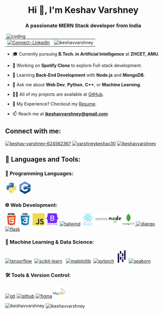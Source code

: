 <h1 align="center">Hi 👋, I'm Keshav Varshney</h1>
<h3 align="center">A passionate MERN Stack developer from India</h3>

<img align="right" alt="coding" width="500" src="coding.gif">
<table width="100%">
  <tr>
    <td align="left">
      <a href="https://www.linkedin.com/in/keshav-varshney-624562367" target="_blank">
        <img src="Connect-LinkedIn.svg" alt="Connect-LinkedIn" height="20">
      </a>
    </td>
    <td align="right">
      <img src="https://komarev.com/ghpvc/?username=ikeshavvarshney&label=Profile%20views&color=0e75b6&style=flat" alt="ikeshavvarshney">
    </td>
  </tr>
</table>

- 🎓 Currently pursuing **B.Tech. in Artificial Intelligence** at **ZHCET, AMU**.

- 🔭 Working on **Spotify Clone** to explore Full-stack development.

- 🌱 Learning **Back-End Development** with **Node.js** and **MongoDB**.

- 💬 Ask me about **Web Dev**, **Python**, **C++**, or **Machine Learning**.

- 👨‍💻 All of my projects are available at [GitHub](https://github.com/ikeshavvarshney).

- 📄 My Experience? Checkout my [Resume](RESUME.pdf).

- 📫 Reach me at **ikeshavvarshney@gmail.com**

<h2 align="left">Connect with me:</h2>
<p align="left">
<a href="https://linkedin.com/in/keshav-varshney-624562367" target="blank"><img align="center" src="https://raw.githubusercontent.com/rahuldkjain/github-profile-readme-generator/master/src/images/icons/Social/linked-in-alt.svg" alt="keshav-varshney-624562367" height="30" width="40" /></a>
<a href="https://instagram.com/varshneykeshav30" target="blank"><img align="center" src="https://raw.githubusercontent.com/rahuldkjain/github-profile-readme-generator/master/src/images/icons/Social/instagram.svg" alt="varshneykeshav30" height="30" width="40" /></a>
<a href="https://twitter.com/ikeshavvarshney" target="blank"><img align="center" src="https://raw.githubusercontent.com/rahuldkjain/github-profile-readme-generator/master/src/images/icons/Social/twitter.svg" alt="ikeshavvarshney" height="30" width="40" /></a>
</p>

<h2 align="left">🚀 Languages and Tools:</h2>

<h3>🧠 Programming Languages:</h3>
<p align="left">
  <a href="https://www.python.org" target="_blank" rel="noreferrer"><img src="https://raw.githubusercontent.com/devicons/devicon/master/icons/python/python-original.svg" alt="python" width="40" height="40"/></a>
  <a href="https://www.w3schools.com/cpp/" target="_blank" rel="noreferrer"><img src="https://raw.githubusercontent.com/devicons/devicon/master/icons/cplusplus/cplusplus-original.svg" alt="cplusplus" width="40" height="40"/></a>
</p>

<h3>🌐 Web Development:</h3>
<p align="left">
  <a href="https://www.w3.org/html/" target="_blank" rel="noreferrer"><img src="https://raw.githubusercontent.com/devicons/devicon/master/icons/html5/html5-original-wordmark.svg" alt="html5" width="40" height="40"/></a>
  <a href="https://www.w3schools.com/css/" target="_blank" rel="noreferrer"><img src="https://raw.githubusercontent.com/devicons/devicon/master/icons/css3/css3-original-wordmark.svg" alt="css3" width="40" height="40"/></a>
  <a href="https://developer.mozilla.org/en-US/docs/Web/JavaScript" target="_blank" rel="noreferrer"><img src="https://raw.githubusercontent.com/devicons/devicon/master/icons/javascript/javascript-original.svg" alt="javascript" width="40" height="40"/></a>
  <a href="https://getbootstrap.com" target="_blank" rel="noreferrer"><img src="https://raw.githubusercontent.com/devicons/devicon/master/icons/bootstrap/bootstrap-plain-wordmark.svg" alt="bootstrap" width="40" height="40"/></a>
  <a href="https://tailwindcss.com/" target="_blank" rel="noreferrer"><img src="https://www.vectorlogo.zone/logos/tailwindcss/tailwindcss-icon.svg" alt="tailwind" width="40" height="40"/></a>
  <a href="https://reactjs.org/" target="_blank" rel="noreferrer"><img src="https://raw.githubusercontent.com/devicons/devicon/master/icons/react/react-original-wordmark.svg" alt="react" width="40" height="40"/></a>
  <a href="https://expressjs.com" target="_blank" rel="noreferrer"><img src="https://raw.githubusercontent.com/devicons/devicon/master/icons/express/express-original-wordmark.svg" alt="express" width="40" height="40"/></a>
  <a href="https://nodejs.org" target="_blank" rel="noreferrer"><img src="https://raw.githubusercontent.com/devicons/devicon/master/icons/nodejs/nodejs-original-wordmark.svg" alt="nodejs" width="40" height="40"/></a>
  <a href="https://www.mongodb.com/" target="_blank" rel="noreferrer">
  <img src="https://raw.githubusercontent.com/devicons/devicon/master/icons/mongodb/mongodb-original-wordmark.svg" alt="mongodb" width="40" height="40"/>
</a>
  <a href="https://www.djangoproject.com/" target="_blank" rel="noreferrer"><img src="https://cdn.worldvectorlogo.com/logos/django.svg" alt="django" width="40" height="40"/></a>
  <a href="https://flask.palletsprojects.com/" target="_blank" rel="noreferrer"><img src="https://www.vectorlogo.zone/logos/pocoo_flask/pocoo_flask-icon.svg" alt="flask" width="40" height="40"/></a>
</p>

<h3>🧪 Machine Learning & Data Science:</h3>
<p align="left">
  <a href="https://www.tensorflow.org" target="_blank" rel="noreferrer"><img src="https://www.vectorlogo.zone/logos/tensorflow/tensorflow-icon.svg" alt="tensorflow" width="40" height="40"/></a>
  <a href="https://scikit-learn.org/" target="_blank" rel="noreferrer"><img src="https://scikit-learn.org/stable/_static/scikit-learn-logo-small.png" alt="scikit-learn" width="40" style="background:#fff; border-radius:6px; padding:4px;" /></a>
  <a href="https://matplotlib.org/" target="_blank" rel="noreferrer"><img src="https://matplotlib.org/_static/images/logo2.svg" alt="matplotlib" width="40" style="background:#fff; border-radius:6px; padding:4px;" /></a>
  <a href="https://pytorch.org/" target="_blank" rel="noreferrer"><img src="https://www.vectorlogo.zone/logos/pytorch/pytorch-icon.svg" alt="pytorch" width="40" height="40"/></a>
  <a href="https://pandas.pydata.org/" target="_blank" rel="noreferrer"><img src="https://raw.githubusercontent.com/devicons/devicon/2ae2a900d2f041da66e950e4d48052658d850630/icons/pandas/pandas-original.svg" alt="pandas" width="40" height="40"/></a>
  <a href="https://seaborn.pydata.org/" target="_blank" rel="noreferrer"><img src="https://seaborn.pydata.org/_images/logo-mark-lightbg.svg" alt="seaborn" width="40" height="40"/></a>
</p>

<h3>🛠️ Tools & Version Control:</h3>
<p align="left">
  <a href="https://git-scm.com/" target="_blank" rel="noreferrer"><img src="https://www.vectorlogo.zone/logos/git-scm/git-scm-icon.svg" alt="git" width="40" height="40"/></a>
  <a href="https://github.com/" target="_blank" rel="noreferrer"><img src="https://cdn.jsdelivr.net/gh/devicons/devicon/icons/github/github-original-wordmark.svg" alt="github" width="40" height="40"/></a>
  <a href="https://www.figma.com/" target="_blank" rel="noreferrer"><img src="https://www.vectorlogo.zone/logos/figma/figma-icon.svg" alt="figma" width="40" height="40"/></a>
  <a href="https://www.mysql.com/" target="_blank" rel="noreferrer"><img src="https://raw.githubusercontent.com/devicons/devicon/master/icons/mysql/mysql-original-wordmark.svg" alt="mysql" width="40" height="40"/></a>
</p>

<p><img align="left" src="https://github-readme-stats.vercel.app/api/top-langs?username=ikeshavvarshney&show_icons=true&locale=en&layout=compact" alt="ikeshavvarshney" /></p>
<p>&nbsp;<img align="center" src="https://github-readme-stats.vercel.app/api?username=ikeshavvarshney&show_icons=true&locale=en" alt="ikeshavvarshney" /></p>
